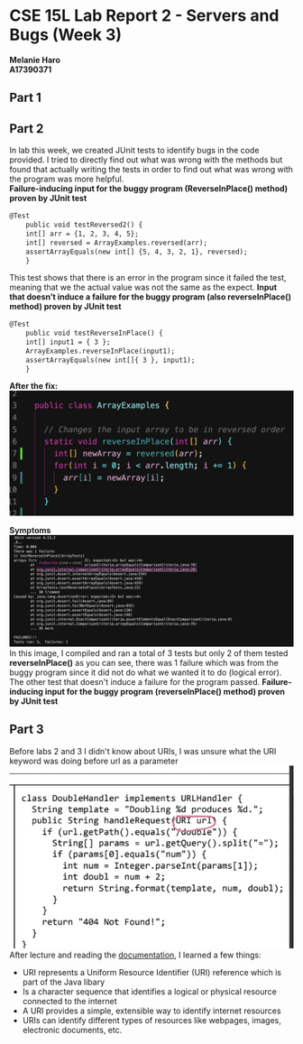 # CSE 15L Lab Report 2 - Servers and Bugs (Week 3)
**Melanie Haro** <br />
**A17390371** <br />

## Part 1

## Part 2
In lab this week, we created JUnit tests to identify bugs in the code provided. I tried to directly find out what was wrong with the methods but found that actually writing the tests in order to find out what was wrong with the program was more helpful. <br />
**Failure-inducing input for the buggy program (ReverseInPlace() method) proven by JUnit test**

```
@Test 
    public void testReversed2() {
    int[] arr = {1, 2, 3, 4, 5};
    int[] reversed = ArrayExamples.reversed(arr);
    assertArrayEquals(new int[] {5, 4, 3, 2, 1}, reversed);
    }
```
This test shows that there is an error in the program since it failed the test, meaning that we the actual value was not the same as the expect.
**Input that doesn’t induce a failure for the buggy program (also reverseInPlace() method) proven by JUnit test**
```
@Test 
    public void testReverseInPlace() {
    int[] input1 = { 3 };
    ArrayExamples.reverseInPlace(input1);
    assertArrayEquals(new int[]{ 3 }, input1);
    }
```
**After the fix:**
![Image](46B461D5-507A-4B56-A0A0-51DAE3B8D3DF.jpeg)

**Symptoms** <br/>
![Image](0FFB09D9-4E80-4882-AEF5-E09AABEEA513.jpeg)
In this image, I compiled and ran a total of 3 tests but only 2 of them tested **reverseInPlace()** as you can see, there was 1 failure which was from the buggy program since it did not do what we wanted it to do (logical error). The other test that doesn't induce a failure for the program passed.
**Failure-inducing input for the buggy program (reverseInPlace() method) proven by JUnit test**


## Part 3
Before labs 2 and 3 I didn't know about URIs, I was unsure what the URI keyword was doing before url as a parameter
![Image](402A6F08-A160-4460-BFF5-45466796409A.jpeg) <br />
After lecture and reading the [documentation](https://docs.oracle.com/javase/8/docs/api/java/net/URI.html), I learned a few things:
- URI represents a Uniform Resource Identifier (URI) reference which is part of the Java libary 
- Is a character sequence that identifies a logical or physical resource connected to the internet
- A URI provides a simple, extensible way to identify internet resources
- URIs can identify different types of resources like webpages, images, electronic documents, etc.
